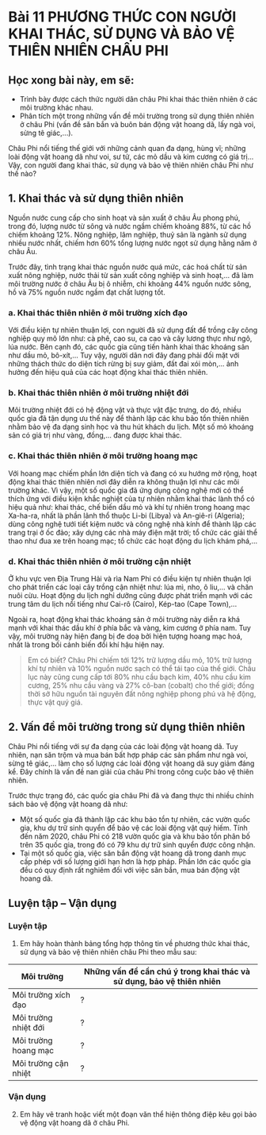 # Bài 11 PHƯƠNG THỨC CON NGƯỜI KHAI THÁC, SỬ DỤNG VÀ BẢO VỆ THIÊN NHIÊN CHÂU PHI

## Học xong bài này, em sẽ:
- Trình bày được cách thức người dân châu Phi khai thác thiên nhiên ở các môi trường khác nhau.
- Phân tích một trong những vấn đề môi trường trong sử dụng thiên nhiên ở châu Phi (vấn đề săn bắn và buôn bán động vật hoang dã, lấy ngà voi, sừng tê giác,...).

Châu Phi nổi tiếng thế giới với những cảnh quan đa dạng, hùng vĩ; những loài động vật hoang dã như voi, sư tử, các mỏ dầu và kim cương có giá trị... Vậy, con người đang khai thác, sử dụng và bảo vệ thiên nhiên châu Phi như thế nào?

## 1. Khai thác và sử dụng thiên nhiên

Nguồn nước cung cấp cho sinh hoạt và sản xuất ở châu Âu phong phú, trong đó, lượng nước từ sông và nước ngầm chiếm khoảng 88%, từ các hồ chiếm khoảng 12%. Nông nghiệp, lâm nghiệp, thuỷ sản là ngành sử dụng nhiều nước nhất, chiếm hơn 60% tổng lượng nước ngọt sử dụng hằng năm ở châu Âu.

Trước đây, tình trạng khai thác nguồn nước quá mức, các hoá chất từ sản xuất nông nghiệp, nước thải từ sản xuất công nghiệp và sinh hoạt,... đã làm môi trường nước ở châu Âu bị ô nhiễm, chi khoảng 44% nguồn nước sông, hồ và 75% nguồn nước ngầm đạt chất lượng tốt.

### a. Khai thác thiên nhiên ở môi trường xích đạo

Với điều kiện tự nhiên thuận lợi, con người đã sử dụng đất để trồng cây công nghiệp quy mô lớn như: cà phê, cao su, ca cao và cây lương thực như ngô, lúa nước. Bên cạnh đó, các quốc gia cũng tiến hành khai thác khoáng sản như dầu mỏ, bô-xít,... Tuy vậy, người dân nơi đây đang phải đối mặt với những thách thức do diện tích rừng bị suy giảm, đất đai xói mòn,... ảnh hưởng đến hiệu quả của các hoạt động khai thác thiên nhiên.

### b. Khai thác thiên nhiên ở môi trường nhiệt đới

Môi trường nhiệt đới có hệ động vật và thực vật đặc trưng, do đó, nhiều quốc gia đã tận dụng ưu thế này để thành lập các khu bảo tồn thiên nhiên nhằm bảo vệ đa dạng sinh học và thu hút khách du lịch. Một số mỏ khoáng sản có giá trị như vàng, đồng,... đang được khai thác.

### c. Khai thác thiên nhiên ở môi trường hoang mạc

Với hoang mạc chiếm phần lớn diện tích và đang có xu hướng mở rộng, hoạt động khai thác thiên nhiên nơi đây diễn ra không thuận lợi như các môi trường khác. Vì vậy, một số quốc gia đã ứng dụng công nghệ mới có thể thích ứng với điều kiện khắc nghiệt của tự nhiên nhằm khai thác lành thổ có hiệu quả như: khai thác, chế biến dầu mỏ và khí tự nhiên trong hoang mạc Xa-ha-ra, nhất là phần lãnh thổ thuộc Li-bi (Libya) và An-giê-ri (Algeria); dùng công nghệ tưới tiết kiệm nước và công nghệ nhà kính để thành lập các trang trại ở ốc đảo; xây dựng các nhà máy điện mặt trời; tổ chức các giải thể thao như đua xe trên hoang mạc; tổ chức các hoạt động du lịch khám phá,...

### d. Khai thác thiên nhiên ở môi trường cận nhiệt

Ở khu vực ven Địa Trung Hải và rìa Nam Phi có điều kiện tự nhiên thuận lợi cho phát triển các loại cây trồng cận nhiệt như: lúa mì, nho, ô liu,... và chăn nuôi cừu. Hoạt động du lịch nghỉ dưỡng cũng được phát triển mạnh với các trung tâm du lịch nổi tiếng như Cai-rô (Cairo), Kép-tao (Cape Town),...

Ngoài ra, hoạt động khai thác khoáng sản ở môi trường này diễn ra khá mạnh với khai thác dầu khí ở phía bắc và vàng, kim cương ở phía nam. Tuy vậy, môi trường này hiện đang bị đe doạ bởi hiện tượng hoang mạc hoá, nhất là trong bối cảnh biến đổi khí hậu hiện nay.

> Em có biết?
> Châu Phi chiếm tới 12% trữ lượng dầu mỏ, 10% trữ lượng khí tự nhiên và 10% nguồn nước sạch có thể tái tạo của thế giới. Châu lục này cũng cung cấp tới 80% nhu cầu bạch kim, 40% nhu cầu kim cương, 25% nhu cầu vàng và 27% cô-ban (cobalt) cho thế giới; đồng thời sở hữu nguồn tài nguyên đất nông nghiệp phong phú và hệ động, thực vật quý giá.

## 2. Vấn đề môi trường trong sử dụng thiên nhiên

Châu Phi nổi tiếng với sự đa dạng của các loài động vật hoang dã. Tuy nhiên, nạn săn trộm và mua bán bất hợp pháp các sản phẩm như ngà voi, sừng tê giác,... làm cho số lượng các loài động vật hoang dã suy giảm đáng kể. Đây chính là vấn đề nan giải của châu Phi trong công cuộc bảo vệ thiên nhiên.

Trước thực trạng đó, các quốc gia châu Phi đã và đang thực thi nhiều chính sách bảo vệ động vật hoang dã như:
- Một số quốc gia đã thành lập các khu bảo tồn tự nhiên, các vườn quốc gia, khu dự trữ sinh quyển để bảo vệ các loài động vật quý hiếm. Tính đến năm 2020, châu Phi có 218 vườn quốc gia và khu bảo tồn phân bố trên 35 quốc gia, trong đó có 79 khu dự trữ sinh quyển được công nhận.
- Tại một số quốc gia, việc săn bắn động vật hoang dã trong danh mục cấp phép với số lượng giới hạn hơn là hợp pháp. Phần lớn các quốc gia đều có quy định rất nghiêm đối với việc săn bắn, mua bán động vật hoang dã.

## Luyện tập – Vận dụng

### Luyện tập

1. Em hãy hoàn thành bảng tổng hợp thông tin về phương thức khai thác, sử dụng và bảo vệ thiên nhiên châu Phi theo mẫu sau:

| Môi trường | Những vấn đề cần chú ý trong khai thác và sử dụng, bảo vệ thiên nhiên |
|---|---|
| Môi trường xích đạo | ? |
| Môi trường nhiệt đới | ? |
| Môi trường hoang mạc | ? |
| Môi trường cận nhiệt | ? |

### Vận dụng

2. Em hãy vẽ tranh hoặc viết một đoạn văn thể hiện thông điệp kêu gọi bảo vệ động vật hoang dã ở châu Phi.
